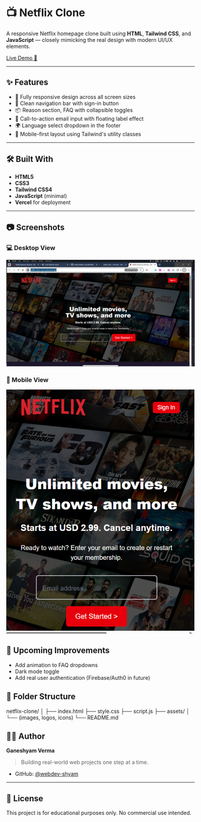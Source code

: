 # 📺 Netflix Clone

A responsive Netflix homepage clone built using **HTML**, **Tailwind CSS**, and **JavaScript** — closely mimicking the real design with modern UI/UX elements.

[Live Demo 🚀](https://netflix-clone-neon-zeta.vercel.app/)

---

## ✨ Features

- 🎨 Fully responsive design across all screen sizes
- 🧭 Clean navigation bar with sign-in button
- 📦 Reason section, FAQ with collapsible toggles
- 💌 Call-to-action email input with floating label effect
- 🌍 Language select dropdown in the footer
- 📱 Mobile-first layout using Tailwind's utility classes

---

## 🛠️ Built With

- **HTML5**
- **CSS3**
- **Tailwind CSS4**
- **JavaScript** (minimal)
- **Vercel** for deployment

---

## 📷 Screenshots

### 💻 Desktop View
![Desktop Screenshot](./Assets/Images/Netflix_Desktop.png)

### 📱 Mobile View
![Mobile Screenshot](./Assets/Images/Netflix_Mobile.png)

## 🚧 Upcoming Improvements

- Add animation to FAQ dropdowns
- Dark mode toggle
- Add real user authentication (Firebase/Auth0 in future)



## 📂 Folder Structure

netflix-clone/
│
├── index.html
├── style.css
├── script.js
├── assets/
│ └── (images, logos, icons)
└── README.md

## 🙋‍♂️ Author

**Ganeshyam Verma**

> Building real-world web projects one step at a time.

- GitHub: [@webdev-shyam](https://github.com/webdev-shyam)

- ---

## 📄 License

This project is for educational purposes only. No commercial use intended.

